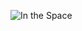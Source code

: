 ![In the Space](https://user-images.githubusercontent.com/81292141/139864438-d6cd0505-3c5f-4334-8ab9-714babdeee44.png)